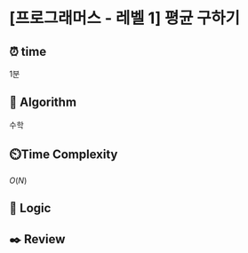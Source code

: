 # [프로그래머스 - 레벨 1] 평균 구하기
 
## ⏰  **time**
1분

## :pushpin: **Algorithm**
수학

## ⏲️**Time Complexity**
$O(N)$

## :round_pushpin: **Logic**

## :black_nib: **Review**
